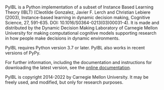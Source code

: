 PyIBL is a Python implementation of a subset of Instance Based Learning Theory
(IBLT) (Cleotilde Gonzalez, Javier F. Lerch and Christian Lebiere (2003),
Instance-based learning in dynamic decision making, Cognitive Science, 27,
591-635. DOI: 10.1016/S0364-0213(03)00031-4). It is made and distributed by
the Dynamic Decision Making Laboratory of Carnegie Mellon University for
making computational cognitive models supporting research in how people make
decisions in dynamic environments.

PyIBL requires Python version 3.7 or later. PyIBL also works in recent
versions of PyPy.

For further information, including the documentation and instructions for
downloading the latest version, see the
[online documentation](http://pyibl.ddmlab.com).

PyIBL is copyright 2014-2022 by Carnegie Mellon University. It may be
freely used, and modified, but only for research purposes.
